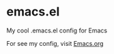 # emacs.el
My cool .emacs.el config for Emacs

For see my config, visit [Emacs.org](https://github.com/semenInRussia/emacs.el/blob/master/Emacs.org)
